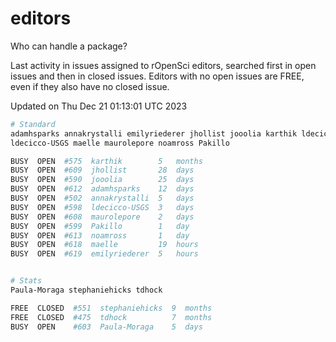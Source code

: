 # editors

Who can handle a package?

Last activity in issues assigned to rOpenSci editors, searched first in open
issues and then in closed issues. Editors with no open issues are FREE, even if
they also have no closed issue.


Updated on Thu Dec 21 01:13:01 UTC 2023

```bash
# Standard
adamhsparks annakrystalli emilyriederer jhollist jooolia karthik ldecicco
ldecicco-USGS maelle maurolepore noamross Pakillo

BUSY  OPEN  #575  karthik        5   months
BUSY  OPEN  #609  jhollist       28  days
BUSY  OPEN  #590  jooolia        25  days
BUSY  OPEN  #612  adamhsparks    12  days
BUSY  OPEN  #502  annakrystalli  5   days
BUSY  OPEN  #598  ldecicco-USGS  3   days
BUSY  OPEN  #608  maurolepore    2   days
BUSY  OPEN  #599  Pakillo        1   day
BUSY  OPEN  #613  noamross       1   day
BUSY  OPEN  #618  maelle         19  hours
BUSY  OPEN  #619  emilyriederer  5   hours


# Stats
Paula-Moraga stephaniehicks tdhock

FREE  CLOSED  #551  stephaniehicks  9  months
FREE  CLOSED  #475  tdhock          7  months
BUSY  OPEN    #603  Paula-Moraga    5  days
```
